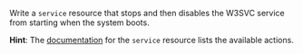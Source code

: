 Write a `service` resource that stops and then disables the W3SVC service from starting when the system boots.

**Hint**: The [documentation](https://docs.chef.io/resource_service.html) for the `service` resource lists the available actions.
